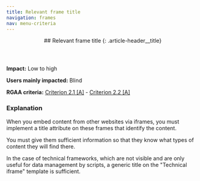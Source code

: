 ```yaml
---
title: Relevant frame title
navigation: frames
nav: menu-criteria
---
```


<header>
## Relevant frame title
{: .article-header__title}
</header>

**Impact:** Low to high

**Users mainly impacted:** Blind

**RGAA criteria:** [Criterion 2.1 [A]](http://disic.github.io/rgaa_referentiel_en/criteria.html#crit-2-1) - [Criterion 2.2 [A]](http://disic.github.io/rgaa_referentiel_en/criteria.html#crit-2-2)

### Explanation

When you embed content from other websites via iframes, you must implement a title attribute on these frames that identify the content.

You must give them sufficient information so that they know what types of content they will find there.

In the case of technical frameworks, which are not visible and are only useful for data management by scripts, a generic title on the "Technical iframe" template is sufficient.
